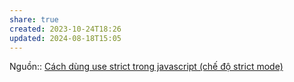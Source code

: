 ```yaml
---
share: true
created: 2023-10-24T18:26
updated: 2024-08-18T15:05
---
```

Nguồn:: [Cách dùng use strict trong javascript (chế độ strict mode)](https://freetuts.net/use-strict-trong-javascript-407.html)
